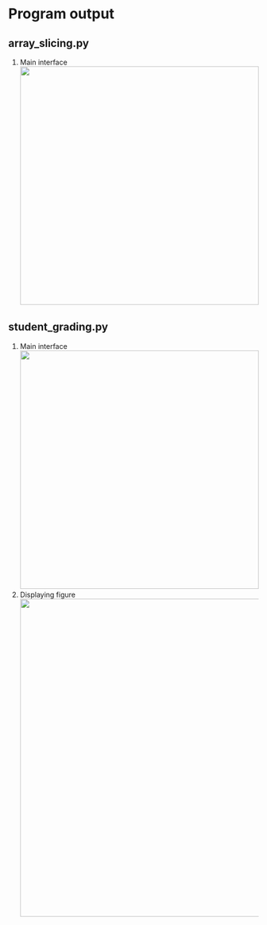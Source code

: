 # Program output

## array_slicing.py

1.  Main interface<br><img src="https://github.com/hendraanggrian/IIT-ITM513/raw/assets/assignments/hw7/screenshot1.png" width="480">

<div style="page-break-after: always;"></div>

## student_grading.py

1.  Main interface<br><img src="https://github.com/hendraanggrian/IIT-ITM513/raw/assets/assignments/hw7/screenshot2_1.png" width="480">
1.  Displaying figure<br><img src="https://github.com/hendraanggrian/IIT-ITM513/raw/assets/assignments/hw7/screenshot2_2.png" width="640">
